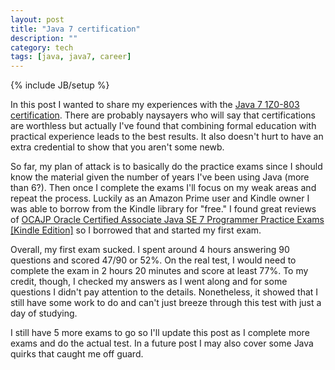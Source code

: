 ```yaml
---
layout: post
title: "Java 7 certification"
description: ""
category: tech
tags: [java, java7, career]
---
```

{% include JB/setup %}

In this post I wanted to share my experiences with the [Java 7 1Z0-803 certification](http://education.oracle.com/pls/web_prod-plq-dad/db_pages.getpage?page_id=458&get_params=p_track_id:JSE7Prog). There are probably naysayers who will say that certifications are worthless but actually I've found that combining formal education with practical 
experience leads to the best results. It also doesn't hurt to have an extra credential to show that 
you aren't some newb.

So far, my plan of attack is to basically do the practice exams since I 
should know the material given the number of years I've been using Java (more than 6?).
Then once I complete the exams I'll focus on my weak areas and repeat the process.
Luckily as an Amazon Prime user and Kindle owner I was able to borrow from the Kindle 
library for "free." I found great reviews of 
<a href="http://www.amazon.com/Certified-Associate-Programmer-Practice-ebook/dp/B007SA1GNU" target="_blank">OCAJP Oracle Certified Associate Java SE 7 Programmer Practice Exams [Kindle Edition]</a> so I borrowed that and
started my first exam.

Overall, my first exam sucked. I spent around 4 hours answering 90 questions
and scored 47/90 or 52%. On the real test, I would need to complete the exam in
2 hours 20 minutes and score at least 77%. To my credit, though, I checked my
answers as I went along and for some questions I didn't pay attention to the details. 
Nonetheless, it showed that I still have some work to do and can't just breeze
through this test with just a day of studying.

I still have 5 more exams to go so I'll update this post as I complete more exams and do the actual test. In a future
post I may also cover some Java quirks that caught me off guard.